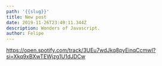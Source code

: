```yaml
---
path: '{{slug}}'
title: New post
date: 2019-11-26T23:49:11.344Z
description: Wonders of Javascript.
author: Felipe
---
```

https://open.spotify.com/track/3UEu7wdJkq8pyEinqCcmwI?si=Xkq9xBXwTEWjzg1U1dJDCw
